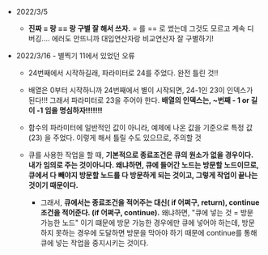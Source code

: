 - 2022/3/5
  - **진짜 = 랑 == 랑 구별 잘 해서 쓰자.** = 를 == 로 썼는데 그것도 모르고 계속 디버깅.... 에러도 안뜨니까 대입연산자랑 비교연산자 잘 구별하기!



- 2022/3/16 - 별찍기 11에서 있었던 오류

  - 24번째에서 시작하길래, 파라미터로 24를 주었다. 완전 틀린 것!!
  - 배열은 0부터 시작하니까 24번째에서 별이 시작되면, 24-1인 23이 인덱스가 된다!!! 그래서 파라미터로 23을 주어야 한다. **배열의 인덱스는,  ~번째 - 1 or 길이 -1 임을 명심하자!!!!!!!**

  

  - 함수의 파라미터에 일반적인 값이 아니라, 예제에 나온 값을 기준으로 특정 값(23) 을 주었다. 이렇게 해서 틀릴 수도 있으므로, 주의할 것

  

  - 큐를 사용한 작업을 할 때, **기본적으로 종료조건은 큐의 원소가 없을 경우이다. 내가 임의로 주는 것이아니다. 왜냐하면, 큐에 들어간 노드는 방문할 노드이므로, 큐에서 다 빼야지 방문할 노드를 다 방문하게 되는 것이고, 그렇게 작업이 끝나는 것이기 때문이다.**
    - 그래서, **큐에서는 종료조건을 적어주는 대신( if 어쩌구, return), continue 조건을 적어준다. (if 어쩌구, continue).** 왜냐하면, "큐에 넣는 것  = 방문 가능한 노드" 이기 떄문에 방문 가능한 경우에만 큐에 넣어야 하는데, 방문하지 못하는 경우에 도달하면 방문을 막아야 하기 때문에 continue를 통해 큐에 넣는 작업을 중지시키는 것이다.